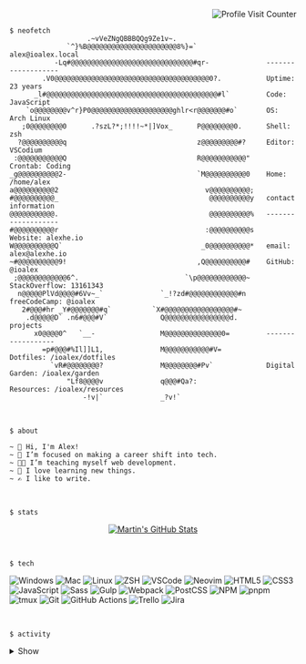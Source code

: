<!-- ATTRIBUTION -->
<!-- <a href="https://github.com/Notselwyn/Notselwyn">Thanks for the beautiful 'neofetch' output</a> -->

<p align="right"><img src="https://komarev.com/ghpvc/?username=ioalex&color=7D6B91&label=Profile+Visits" alt="Profile Visit Counter"></p>

```console
$ neofetch
                   .~vVeZNgQBBBQQg9Ze1v~.                   
              `^}%B@@@@@@@@@@@@@@@@@@@@@@8%}=`                 alex@ioalex.local
           -Lq#@@@@@@@@@@@@@@@@@@@@@@@@@@@@@@#qr-              -------------------
        .V0@@@@@@@@@@@@@@@@@@@@@@@@@@@@@@@@@@@@@@0?.           Uptime: 23 years
      _l#@@@@@@@@@@@@@@@@@@@@@@@@@@@@@@@@@@@@@@@@@@#l`         Code: JavaScript
    `o@@@@@@@@v^r}P0@@@@@@@@@@@@@@@@@@@@ghlr<r@@@@@@@#o`       OS: Arch Linux
   ;0@@@@@@@@0      .?szL?*;!!!!~*|]Vox_      P@@@@@@@@0.      Shell: zsh
  ?@@@@@@@@@@q                                z@@@@@@@@@#?     Editor: VSCodium
 :@@@@@@@@@@@Q                                R@@@@@@@@@@@"    Crontab: Coding
_g@@@@@@@@@@2-                                `M@@@@@@@@@@0    Home: /home/alex
a@@@@@@@@@@2                                    v@@@@@@@@@@;    
#@@@@@@@@@@_                                     @@@@@@@@@@y   contact information
@@@@@@@@@@@.                                     @@@@@@@@@@%   -------------------
#@@@@@@@@@@r                                    :@@@@@@@@@@s   Website: alexhe.io
W@@@@@@@@@@Q`                                  _0@@@@@@@@@@*   email: alex@alexhe.io
~#@@@@@@@@@@9!                                ,Q@@@@@@@@@@#    GitHub: @ioalex
 ;@@@@@@@@@@@@6^.                          `\p@@@@@@@@@@@@~    StackOverflow: 13161343
  n@@@@@PlVd@@@@#6Vv~_`              `_!?zd#@@@@@@@@@@@@#n     freeCodeCamp: @ioalex
   2#@@@#hr _Y#@@@@@@@#q`          `X#@@@@@@@@@@@@@@@@@#~      
    .d@@@@@D` .n6#@@@#V`             Q@@@@@@@@@@@@@@@@d.       projects
      x0@@@@0^   `__-                M@@@@@@@@@@@@@@0=         ------------------
        =p#@@@#%Il]]L1,              M@@@@@@@@@@@#V=           Dotfiles: /ioalex/dotfiles
          `vR#@@@@@@@@?              M@@@@@@@@#Pv`             Digital Garden: /ioalex/garden
              "Lf8@@@@v              q@@@#Qa?:                 Resources: /ioalex/resources
                  -!v|`              _?v!`                     
```
<br />

`$ about`

```text
~ 👋 Hi, I'm Alex!
~ 👀 I’m focused on making a career shift into tech.
~ 🧑‍💻 I’m teaching myself web development.
~ 🧠 I love learning new things.
~ ✍ I like to write.
```

<br />

`$ stats`

<p align="center">
<a href="https://github.com/ioalex/ioalex">
  <img align="center" src="https://github-readme-stats.vercel.app/api?username=ioalex&theme=blueberry&show_icons=true&line_height=27&count_private=true" alt="Martin's GitHub Stats" />
</a>
</p>

<br />

`$ tech`

![Windows](https://img.shields.io/badge/OS-Windows-informational?style=flat&logo=windows&logoColor=white&color=7D6B91)
![Mac](https://img.shields.io/badge/OS-Mac-informational?style=flat&logo=apple&logoColor=white&color=7D6B91)
![Linux](https://img.shields.io/badge/OS-Arch_Linux-informational?style=flat&logo=arch-linux&logoColor=white&color=7D6B91)
![ZSH](https://img.shields.io/badge/Shell-ZSH-informational?style=flat&logo=gnu-bash&logoColor=white&color=7D6B91)
![VSCode](https://img.shields.io/badge/Editor-VSCode-informational?style=flat&logo=visual-studio-code&logoColor=white&color=7D6B91)
![Neovim](https://img.shields.io/badge/Editor-Neovim-informational?style=flat&logo=neovim&logoColor=white&color=7D6B91)
![HTML5](https://img.shields.io/badge/Code-HTML5-informational?style=flat&logo=html5&logoColor=white&color=7D6B91)
![CSS3](https://img.shields.io/badge/Code-CSS3-informational?style=flat&logo=css3&logoColor=white&color=7D6B91)
![JavaScript](https://img.shields.io/badge/Code-JavaScript-informational?style=flat&logo=javascript&logoColor=white&color=7D6B91)
![Sass](https://img.shields.io/badge/Code-Sass-informational?style=flat&logo=sass&logoColor=white&color=7D6B91)
![Gulp](https://img.shields.io/badge/Tools-Gulp-informational?style=flat&logo=gulp&logoColor=white&color=7D6B91)
![Webpack](https://img.shields.io/badge/Tools-Webpack-informational?style=flat&logo=webpack&logoColor=white&color=7D6B91)
![PostCSS](https://img.shields.io/badge/Tools-PostCSS-informational?style=flat&logo=postcss&logoColor=white&color=7D6B91)
![NPM](https://img.shields.io/badge/Tools-npm-informational?style=flat&logo=npm&logoColor=white&color=7D6B91)
![pnpm](https://img.shields.io/badge/Tools-pnpm-informational?style=flat&logo=pnpm&logoColor=white&color=7D6B91)
![tmux](https://img.shields.io/badge/Tools-tmux-informational?style=flat&logo=tmux&logoColor=white&color=7D6B91)
![Git](https://img.shields.io/badge/Tools-Git-informational?style=flat&logo=git&logoColor=white&color=7D6B91)
![GitHub Actions](https://img.shields.io/badge/Tools-GitHub_Actions-informational?style=flat&logo=github-actions&logoColor=white&color=7D6B91)
![Trello](https://img.shields.io/badge/Tools-Trello-informational?style=flat&logo=trello&logoColor=white&color=7D6B91)
![Jira](https://img.shields.io/badge/Tools-Jira-informational?style=flat&logo=jira&logoColor=white&color=7D6B91)

<br />

`$ activity`

<details>
  <summary>Show</summary>
  <br>

<!--START_SECTION:activity-->

1. 🎉 Merged PR [#317](https://github.com/ioalex/alexhe.io/pull/317) in [ioalex/alexhe.io](https://github.com/ioalex/alexhe.io)
2. 🎉 Merged PR [#316](https://github.com/ioalex/alexhe.io/pull/316) in [ioalex/alexhe.io](https://github.com/ioalex/alexhe.io)
3. 🎉 Merged PR [#315](https://github.com/ioalex/alexhe.io/pull/315) in [ioalex/alexhe.io](https://github.com/ioalex/alexhe.io)
4. 🎉 Merged PR [#313](https://github.com/ioalex/alexhe.io/pull/313) in [ioalex/alexhe.io](https://github.com/ioalex/alexhe.io)
<!--END_SECTION:activity-->

</details>
